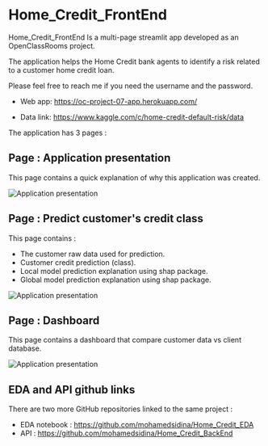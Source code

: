 # Home_Credit_FrontEnd

Home_Credit_FrontEnd Is a multi-page streamlit app developed as an OpenClassRooms project.

The application helps the Home Credit bank agents to identify a risk related to a customer home credit loan.

Please feel free to reach me if you need the username and the password.

- Web app: https://oc-project-07-app.herokuapp.com/

- Data link: https://www.kaggle.com/c/home-credit-default-risk/data

The application has 3 pages :

## Page : Application presentation

This page contains a quick explanation of why this application was created.

![Application presentation](images/Page_n°1.JPG)


## Page : Predict customer's credit class

This page contains :
- The customer raw data used for prediction.
- Customer credit prediction (class).
- Local model prediction explanation using shap package.
- Global model prediction explanation using shap package.

![Application presentation](images/Page_n°2.JPG)

## Page : Dashboard

This page contains a dashboard that compare customer data vs client database.

![Application presentation](images/Page_n°3.JPG)


## EDA and API github links

There are two more GitHub repositories linked to the same project :

- EDA notebook : https://github.com/mohamedsidina/Home_Credit_EDA
- API : https://github.com/mohamedsidina/Home_Credit_BackEnd